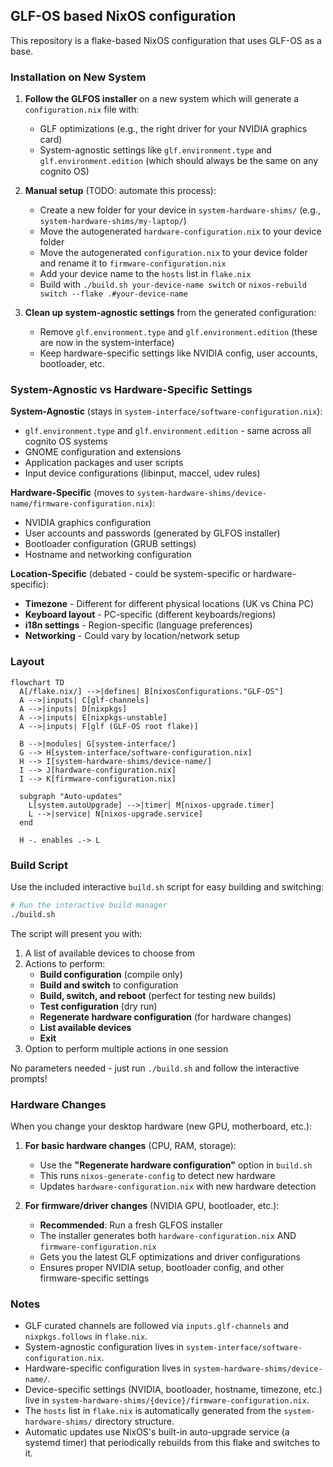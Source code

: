 ## GLF-OS based NixOS configuration

This repository is a flake-based NixOS configuration that uses GLF-OS as a base.

### Installation on New System

1. **Follow the GLFOS installer** on a new system which will generate a `configuration.nix` file with:
   - GLF optimizations (e.g., the right driver for your NVIDIA graphics card)
   - System-agnostic settings like `glf.environment.type` and `glf.environment.edition` (which should always be the same on any cognito OS)

2. **Manual setup** (TODO: automate this process):
   - Create a new folder for your device in `system-hardware-shims/` (e.g., `system-hardware-shims/my-laptop/`)
   - Move the autogenerated `hardware-configuration.nix` to your device folder
   - Move the autogenerated `configuration.nix` to your device folder and rename it to `firmware-configuration.nix`
   - Add your device name to the `hosts` list in `flake.nix`
   - Build with `./build.sh your-device-name switch` or `nixos-rebuild switch --flake .#your-device-name`

3. **Clean up system-agnostic settings** from the generated configuration:
   - Remove `glf.environment.type` and `glf.environment.edition` (these are now in the system-interface)
   - Keep hardware-specific settings like NVIDIA config, user accounts, bootloader, etc.

### System-Agnostic vs Hardware-Specific Settings

**System-Agnostic** (stays in `system-interface/software-configuration.nix`):
- `glf.environment.type` and `glf.environment.edition` - same across all cognito OS systems
- GNOME configuration and extensions
- Application packages and user scripts
- Input device configurations (libinput, maccel, udev rules)

**Hardware-Specific** (moves to `system-hardware-shims/device-name/firmware-configuration.nix`):
- NVIDIA graphics configuration
- User accounts and passwords (generated by GLFOS installer)
- Bootloader configuration (GRUB settings)
- Hostname and networking configuration

**Location-Specific** (debated - could be system-specific or hardware-specific):
- **Timezone** - Different for different physical locations (UK vs China PC)
- **Keyboard layout** - PC-specific (different keyboards/regions)
- **i18n settings** - Region-specific (language preferences)
- **Networking** - Could vary by location/network setup

### Layout

```mermaid
flowchart TD
  A[/flake.nix/] -->|defines| B[nixosConfigurations."GLF-OS"]
  A -->|inputs| C[glf-channels]
  A -->|inputs| D[nixpkgs]
  A -->|inputs| E[nixpkgs-unstable]
  A -->|inputs| F[glf (GLF-OS root flake)]

  B -->|modules| G[system-interface/]
  G --> H[system-interface/software-configuration.nix]
  H --> I[system-hardware-shims/device-name/]
  I --> J[hardware-configuration.nix]
  I --> K[firmware-configuration.nix]

  subgraph "Auto-updates"
    L[system.autoUpgrade] -->|timer| M[nixos-upgrade.timer]
    L -->|service| N[nixos-upgrade.service]
  end

  H -. enables .-> L
```

### Build Script

Use the included interactive `build.sh` script for easy building and switching:

```bash
# Run the interactive build manager
./build.sh
```

The script will present you with:
1. A list of available devices to choose from
2. Actions to perform:
   - **Build configuration** (compile only)
   - **Build and switch** to configuration
   - **Build, switch, and reboot** (perfect for testing new builds)
   - **Test configuration** (dry run)
   - **Regenerate hardware configuration** (for hardware changes)
   - **List available devices**
   - **Exit**
3. Option to perform multiple actions in one session

No parameters needed - just run `./build.sh` and follow the interactive prompts!

### Hardware Changes

When you change your desktop hardware (new GPU, motherboard, etc.):

1. **For basic hardware changes** (CPU, RAM, storage):
   - Use the **"Regenerate hardware configuration"** option in `build.sh`
   - This runs `nixos-generate-config` to detect new hardware
   - Updates `hardware-configuration.nix` with new hardware detection

2. **For firmware/driver changes** (NVIDIA GPU, bootloader, etc.):
   - **Recommended**: Run a fresh GLFOS installer
   - The installer generates both `hardware-configuration.nix` AND `firmware-configuration.nix`
   - Gets you the latest GLF optimizations and driver configurations
   - Ensures proper NVIDIA setup, bootloader config, and other firmware-specific settings

### Notes

- GLF curated channels are followed via `inputs.glf-channels` and `nixpkgs.follows` in `flake.nix`.
- System-agnostic configuration lives in `system-interface/software-configuration.nix`.
- Hardware-specific configuration lives in `system-hardware-shims/device-name/`.
- Device-specific settings (NVIDIA, bootloader, hostname, timezone, etc.) live in `system-hardware-shims/{device}/firmware-configuration.nix`.
- The `hosts` list in `flake.nix` is automatically generated from the `system-hardware-shims/` directory structure.
- Automatic updates use NixOS's built-in auto-upgrade service (a systemd timer) that periodically rebuilds from this flake and switches to it.


